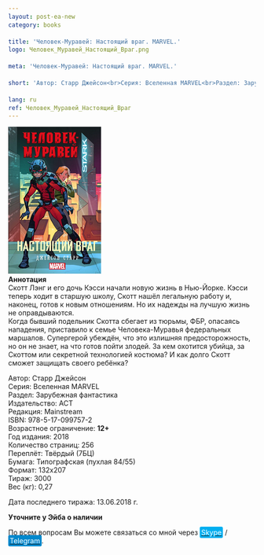 ```yaml
---
layout: post-ea-new
category: books

title: 'Человек-Муравей: Настоящий враг. MARVEL.'
logo: Человек_Муравей_Настоящий_Враг.png

meta: 'Человек-Муравей: Настоящий враг. MARVEL.'

short: 'Автор: Старр Джейсон<br>Серия: Вселенная MARVEL<br>Раздел: Зарубежная фантастика<br>Издательство: АСТ<br>Редакция: Mainstream<br>ISBN: 978-5-17-099757-2<br>Возрастное ограничение: 12+'

lang: ru
ref: Человек_Муравей_Настоящий_Враг
---
```


<a data-fancybox="gallery" href="/img/books/Человек_Муравей_Настоящий_Враг.png"><img src="/img/books/Человек_Муравей_Настоящий_Враг.png" alt=""></a>  
**Аннотация**  
Скотт Лэнг и его дочь Кэсси начали новую жизнь в Нью-Йорке. Кэсси теперь ходит в старшую школу, Скотт нашёл легальную работу и, наконец, готов к новым отношениям. Но их надежды на лучшую жизнь не оправдываются.  
Когда бывший подельник Скотта сбегает из тюрьмы, ФБР, опасаясь нападения, приставило к семье Человека-Муравья федеральных маршалов. Супергерой убеждён, что это излишняя предосторожность, но он не знает, на что готов пойти злодей. За кем охотится убийца, за Скоттом или секретной технологией костюма? И как долго Скотт сможет защищать своего ребёнка?

Автор: Старр Джейсон  
Серия: Вселенная MARVEL  
Раздел: Зарубежная фантастика  
Издательство: АСТ  
Редакция: Mainstream  
ISBN: 978-5-17-099757-2  
Возрастное ограничение: **12+**  
Год издания: 2018  
Количество страниц: 256  
Переплёт: Твёрдый  (7БЦ)  
Бумага: Типографская (пухлая 84/55)  
Формат: 132х207  
Тираж: 3000  
Вес (кг): 0,27

Дата последнего тиража:	13.06.2018 г.

**Уточните у Эйба о наличии**

По всем вопросам Вы можете связаться со мной через <a href="skype:chutkoy89?call" target="_blank"><span style="background-color:#00aff0; color:white; padding:3px; border-radius: 3px">Skype</span></a> / <a href="https://t.me/chutkoy" target="_blank"><span style="background-color:#0088cc; color:white; padding:3px; border-radius: 3px">Telegram</span></a>.